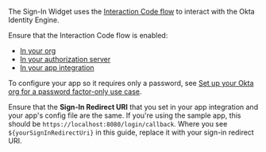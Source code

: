 The Sign-In Widget uses the [Interaction Code flow](/docs/concepts/interaction-code/) to interact with the Okta Identity Engine.

Ensure that the Interaction Code flow is enabled:

* [In your org](/docs/guides/implement-grant-type/interactioncode/main/#enable-interaction-code-grant-for-your-org)
* [In your authorization server](/docs/journeys/set-up-org/#enable-interaction-code-for-a-custom-authorization-server)
* [In your app integration](/docs/guides/oie-embedded-common-org-setup/nodejs/main/#create-an-application)

To configure your app so it requires only a password, see [Set up your Okta org for a password factor-only use case](/docs/journeys/set-up-org/#set-up-your-okta-org-for-a-password-factor-only-use-case).

Ensure that the **Sign-In Redirect URI** that you set in your app integration and your app's config file are the same. If you're using the sample app, this should be `https://localhost:8080/login/callback`. Where you see `${yourSignInRedirectUri}` in this guide, replace it with your sign-in redirect URI.
